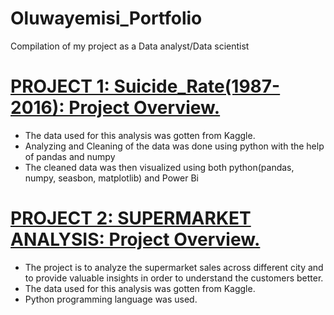 # Oluwayemisi_Portfolio
Compilation of my project as a Data analyst/Data scientist

# [PROJECT 1: Suicide_Rate(1987-2016): Project Overview.](https://github.com/oluwayemisi1/World_Suicide_Rate)
*	The data used for this analysis was gotten from Kaggle. 
*	Analyzing and Cleaning of the data was done using python with the help of pandas and numpy
*	The cleaned data was then visualized using both python(pandas, numpy, seasbon, matplotlib) and Power Bi

# [PROJECT 2: SUPERMARKET ANALYSIS: Project Overview.](https://github.com/oluwayemisi1/Supermarket-Analysis)
* The project is to analyze the supermarket sales across different city and to provide valuable insights in order to understand the customers better.
* The data used for this analysis was gotten from Kaggle. 
* Python programming language was used.
